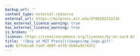```yaml
---
backup_url: ''
content_type: external-resource
external_url: https://mitpress.mit.edu/9780262232234
has_external_licence_warning: true
has_external_license_warning: true
is_broken: ''
license: https://creativecommons.org/licenses/by-nc-sa/4.0/
title: '![Buy at MIT Press](/images/mp_logo.gif)'
uid: b7fdeca0-7adf-4097-aff8-5b84a95f43f2
---
```

